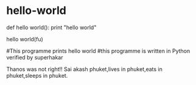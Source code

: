 # hello-world
def hello world():
  print "hello world"

hello world(fu)

#This programme prints hello world
#this programme is written in Python
verified by superhakar

Thanos was not  right!!
Sai akash phuket,lives in phuket,eats in phuket,sleeps in phuket.


